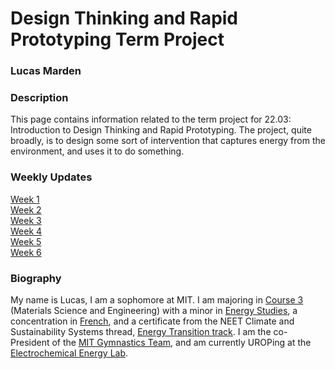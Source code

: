 # Design Thinking and Rapid Prototyping Term Project
### Lucas Marden


### Description
This page contains information related to the term project for 22.03: Introduction to Design Thinking and Rapid Prototyping. The project, quite broadly, is to design some sort of intervention that captures energy from the environment, and uses it to do something.


### Weekly Updates
[Week 1](Week_1/index.md)   
[Week 2](Week_2/index.md)   
[Week 3](Week_3/index.md)   
[Week 4](Week_4/index.md)  
[Week 5](Week_5/index.md)  
[Week 6](Week_6/index.md)  

### Biography
My name is Lucas, I am a sophomore at MIT. I am majoring in [Course 3](https://dmse.mit.edu/undergraduate/programs/3) (Materials Science and Engineering) with a minor in [Energy Studies](https://energy.mit.edu/education/undergraduate/minor/), a concentration in [French](https://registrar.mit.edu/registration-academics/academic-requirements/hass-requirement/hass-concentrations), and a certificate from the NEET Climate and Sustainability Systems thread, [Energy Transition track](https://neet.mit.edu/threads/rem). I am the co-President of the [MIT Gymnastics Team](http://gymnastics.mit.edu/), and am currently UROPing at the [Electrochemical Energy Lab](https://www.rle.mit.edu/eel/).
